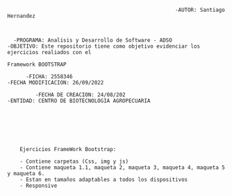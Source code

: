 
                                                          -AUTOR: Santiago Hernandez  

    
     
      -PROGRAMA: Analisis y Desarrollo de Software - ADSO                    -OBJETIVO: Este repositorio tiene como objetivo evidenciar los ejercicios realiados con el
                                                                                       Framework BOOTSTRAP
            
          -FICHA: 2558346                                                      -FECHA MODIFICACION: 26/09/2022
   
             -FECHA DE CREACION: 24/08/202                                         -ENTIDAD: CENTRO DE BIOTECNOLOGIA AGROPECUARIA                                                                      


  
                 

        
        
        Ejercicios FrameWork Bootstrap:
        
        - Contiene carpetas (Css, img y js)
        - Contiene maqueta 1.1, maqueta 2, maqueta 3, maqueta 4, maqueta 5 y maqueta 6.
        - Estan en tamaños adaptables a todos los dispositivos
        - Responsive
        
      


